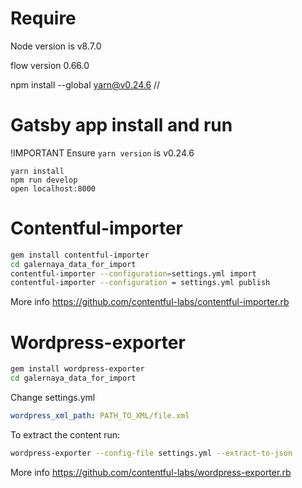 # Require

Node version is v8.7.0

flow version 0.66.0

npm install --global yarn@v0.24.6
//

# Gatsby app install and run

!IMPORTANT
Ensure `yarn version` is v0.24.6

```
yarn install
npm run develop
open localhost:8000
```

# Contentful-importer

```bash
gem install contentful-importer
cd galernaya_data_for_import
contentful-importer --configuration=settings.yml import
contentful-importer --configuration = settings.yml publish
```

More info https://github.com/contentful-labs/contentful-importer.rb

# Wordpress-exporter

```bash
gem install wordpress-exporter
cd galernaya_data_for_import
```

Change settings.yml

```yaml
wordpress_xml_path: PATH_TO_XML/file.xml
```

To extract the content run:

```bash
wordpress-exporter --config-file settings.yml --extract-to-json
```

More info https://github.com/contentful-labs/wordpress-exporter.rb
